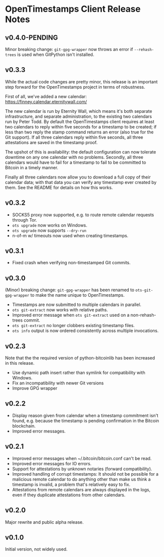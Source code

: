 # OpenTimestamps Client Release Notes

## v0.4.0-PENDING

Minor breaking change: `git-gpg-wrapper` now throws an error if
`--rehash-trees` is used when GitPython isn't installed.


## v0.3.3

While the actual code changes are pretty minor, this release is an important
step forward for the OpenTimestamps project in terms of robustness.

First of all, we've added a new calendar: https://finney.calendar.eternitywall.com/

The new calendar is run by Eternity Wall, which means it's both separate
infrastructure, and separate administration, to the existing two calendars run
by Peter Todd. By default the OpenTimestamps client requires at least two
calendars to reply within five seconds for a timestamp to be created; if less
than two reply the stamp command returns an error (also true for the Git
support). If all three calendars reply within five seconds, all three
attestations are saved in the timestamp proof.

The upshot of this is availability: the default configuration can now tolerate
downtime on any one calendar with no problems. Secondly, all three calendars
would have to fail for a timestamp to fail to be committed to Bitcoin in a
timely manner.

Finally all three calendars now allow you to download a full copy of their
calendar data; with that data you can verify any timestamp ever created by
them. See the README for details on how this works.


## v0.3.2

* SOCKS5 proxy now supported, e.g. to route remote calendar requests through Tor.
* `ots upgrade` now works on Windows.
* `ots upgrade` now supports `--dry-run`
* n-of-m w/ timeouts now used when creating timestamps.


## v0.3.1

* Fixed crash when verifying non-timestamped Git commits.


## v0.3.0

(Minor) breaking change: `git-gpg-wrapper` has been renamed to
`ots-git-gpg-wrapper` to make the name unique to OpenTimestamps.

* Timestamps are now submitted to multiple calendars in parallel.
* `ots git-extract` now works with relative paths.
* Improved error message when `ots git-extract` used on a non-rehash-trees commit.
* `ots git-extract` no longer clobbers existing timestamp files.
* `ots info` output is now ordered consistently across multiple invocations.


## v0.2.3

Note that the the required version of python-bitcoinlib has been increased in
this release.

* Use dynamic path insert rather than symlink for compatibility with Windows.
* Fix an incompatibility with newer Git versions
* Improve GPG wrapper


## v0.2.2

* Display reason given from calendar when a timestamp commitment isn't found,
  e.g. because the timestamp is pending confirmation in the Bitcoin blockchain.
* Improved error messages.


## v0.2.1

* Improved error messages when ~/.bitcoin/bitcoin.conf can't be read.
* Improved error messages for IO errors.
* Support for attestations by unknown notaries (forward compatibility).
* Improved handling of corrupt timestamps: It should not be possible for
  a malicious remote calendar to do anything other than make us think a
  timestamp is invalid, a problem that's relatively easy to fix.
* Attestations from remote calendars are always displayed in the logs, even if
  they duplicate attestations from other calendars.


## v0.2.0

Major rewrite and public alpha release.


## v0.1.0

Initial version, not widely used.
